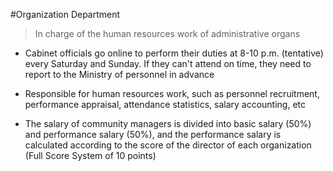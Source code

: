 #Organization Department

> In charge of the human resources work of administrative organs

* Cabinet officials go online to perform their duties at 8-10 p.m. (tentative) every Saturday and Sunday. If they can't attend on time, they need to report to the Ministry of personnel in advance

* Responsible for human resources work, such as personnel recruitment, performance appraisal, attendance statistics, salary accounting, etc

* The salary of community managers is divided into basic salary (50%) and performance salary (50%), and the performance salary is calculated according to the score of the director of each organization (Full Score System of 10 points)